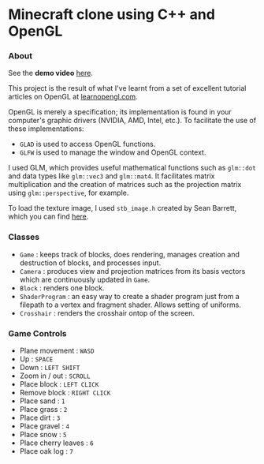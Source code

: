 # Minecraft clone using C++ and OpenGL

### About

See the **demo video** [here](https://www.youtube.com/watch?v=0iviS1sgiBE).

This project is the result of what I've learnt from a set of excellent tutorial articles on OpenGL at [learnopengl.com](https://learnopengl.com/).

OpenGL is merely a specification; its implementation is found in your computer's graphic drivers (NVIDIA, AMD, Intel, etc.). To facilitate the use of these implementations:
- `GLAD` is used to access OpenGL functions.
- `GLFW` is used to manage the window and OpenGL context.

I used GLM, which provides useful mathematical functions such as `glm::dot` and data types like `glm::vec3` and `glm::mat4`. It facilitates matrix multiplication and the creation of matrices such as the projection matrix using `glm::perspective`, for example.

To load the texture image, I used `stb_image.h` created by Sean Barrett, which you can find [here](https://github.com/nothings/stb/blob/master/stb_image.h).

### Classes

- `Game` : keeps track of blocks, does rendering, manages creation and destruction of blocks, and processes input.
- `Camera` : produces view and projection matrices from its basis vectors which are continuously updated in `Game`.
- `Block` : renders one block.
- `ShaderProgram` : an easy way to create a shader program just from a filepath to a vertex and fragment shader. Allows setting of uniforms.
- `Crosshair` : renders the crosshair ontop of the screen.

### Game Controls

- Plane movement : `WASD`
- Up : `SPACE`
- Down : `LEFT SHIFT`
- Zoom in / out : `SCROLL`
- Place block : `LEFT CLICK`
- Remove block : `RIGHT CLICK`
- Place sand : `1`
- Place grass : `2`
- Place dirt : `3`
- Place gravel : `4`
- Place snow : `5`
- Place cherry leaves : `6`
- Place oak log : `7`
